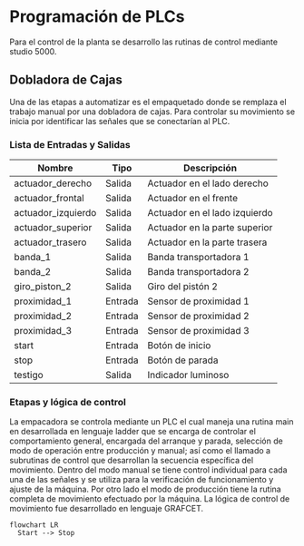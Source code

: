 # Programación de PLCs

Para el control de la planta se desarrollo las rutinas de control mediante studio 5000.

## Dobladora de Cajas

Una de las etapas a automatizar es el empaquetado donde se remplaza el trabajo manual por una dobladora de cajas. Para controlar su movimiento se inicia por identificar las señales que se conectarían al PLC.


### Lista de Entradas y Salidas 

|      Nombre            |      Tipo      |      Descripción                     |
|------------------------|----------------|--------------------------------------|
|      actuador_derecho  |      Salida    |      Actuador en el lado derecho     |
|      actuador_frontal  |      Salida    |      Actuador en el frente           |
|      actuador_izquierdo|      Salida    |      Actuador en el lado izquierdo   |
|      actuador_superior |      Salida    |      Actuador en la parte superior   |
|      actuador_trasero  |      Salida    |      Actuador en la parte trasera    |
|      banda_1           |      Salida    |      Banda transportadora 1          |
|      banda_2           |      Salida    |      Banda transportadora 2          |
|      giro_piston_2     |      Salida    |      Giro del pistón 2               |
|      proximidad_1      |      Entrada   |      Sensor de proximidad 1          |
|      proximidad_2      |      Entrada   |      Sensor de proximidad 2          |
|      proximidad_3      |      Entrada   |      Sensor de proximidad 3          |
|      start             |      Entrada   |      Botón de inicio                 |
|      stop              |      Entrada   |      Botón de parada                 |
|      testigo           |      Salida    |      Indicador luminoso              |

### Etapas y lógica de control

La empacadora se controla mediante un PLC el cual maneja una rutina main en desarrollada en lenguaje ladder que se encarga de controlar el comportamiento general, encargada del arranque y parada, selección de modo de operación entre producción y manual; así como el llamado a subrutinas de control que desarrollan la secuencia específica del movimiento. Dentro del modo manual se tiene control individual para cada una de las señales y se utiliza para la verificación de funcionamiento y ajuste de la máquina. Por otro lado el modo de producción tiene la rutina completa de movimiento efectuado por la máquina. La lógica de control de movimiento fue desarrollado en lenguaje GRAFCET.

```
flowchart LR
  Start --> Stop

```



